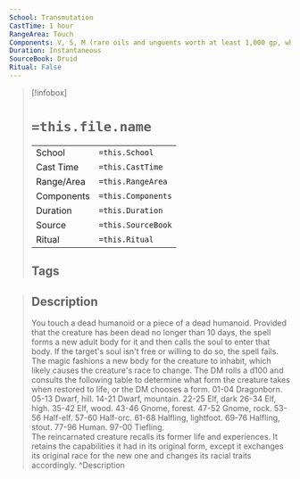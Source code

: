 ```yaml
---
School: Transmutation
CastTime: 1 hour
RangeArea: Touch
Components: V, S, M (rare oils and unguents worth at least 1,000 gp, which the spell consumes)
Duration: Instantaneous
SourceBook: Druid
Ritual: False
---
```

> [!infobox]
>
> # `=this.file.name`
> |            |                    |
> | ---------- | ------------------ |
> | School     | `=this.School`     |
> | Cast Time  | `=this.CastTime`   |
> | Range/Area | `=this.RangeArea`  |
> | Components | `=this.Components` |
> | Duration   | `=this.Duration`   |
> | Source     | `=this.SourceBook` |
> | Ritual     | `=this.Ritual`     |
>## Tags
>

> ## Description
> You touch a dead humanoid or a piece of a dead humanoid. Provided that the creature has been dead no longer than 10 days, the spell forms a new adult body for it and then calls the soul to enter that body. If the target's soul isn't free or willing to do so, the spell fails.<br> The magic fashions a new body for the creature to inhabit, which likely causes the creature's race to change. The DM rolls a d100 and consults the following table to determine what form the creature takes when restored to life, or the DM chooses a form. 01-04 Dragonborn. 05-13 Dwarf, hill. 14-21 Dwarf, mountain. 22-25 Elf, dark 26-34 Elf, high. 35-42 Elf, wood. 43-46 Gnome, forest. 47-52 Gnome, rock. 53-56 Half-elf. 57-60 Half-orc. 61-68 Halfling, lightfoot. 69-76 Halfling, stout. 77-96 Human. 97-00 Tiefling.<br> The reincarnated creature recalls its former life and experiences. It retains the capabilities it had in its original form, except it exchanges its original race for the new one and changes its racial traits accordingly. 
> ^Description